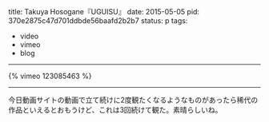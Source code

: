 title: Takuya Hosogane『UGUISU』
date: 2015-05-05
pid: 370e2875c47d701ddbde56baafd2b2b7
status: p
tags:
- video
- vimeo
- blog
---

{% vimeo 123085463 %}

----

今日動画サイトの動画で立て続けに2度観たくなるようなものがあったら稀代の作品といえるとおもうけど、これは3回続けて観た。素晴らしいね。
